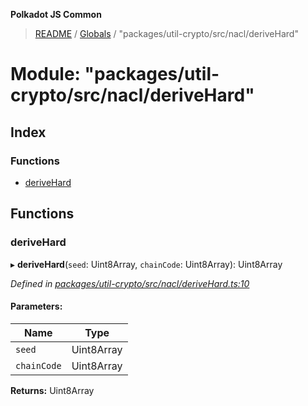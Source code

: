 **Polkadot JS Common**

> [README](../README.md) / [Globals](../globals.md) / "packages/util-crypto/src/nacl/deriveHard"

# Module: "packages/util-crypto/src/nacl/deriveHard"

## Index

### Functions

* [deriveHard](_packages_util_crypto_src_nacl_derivehard_.md#derivehard)

## Functions

### deriveHard

▸ **deriveHard**(`seed`: Uint8Array, `chainCode`: Uint8Array): Uint8Array

*Defined in [packages/util-crypto/src/nacl/deriveHard.ts:10](https://github.com/polkadot-js/common/blob/13ae8665/packages/util-crypto/src/nacl/deriveHard.ts#L10)*

#### Parameters:

Name | Type |
------ | ------ |
`seed` | Uint8Array |
`chainCode` | Uint8Array |

**Returns:** Uint8Array
